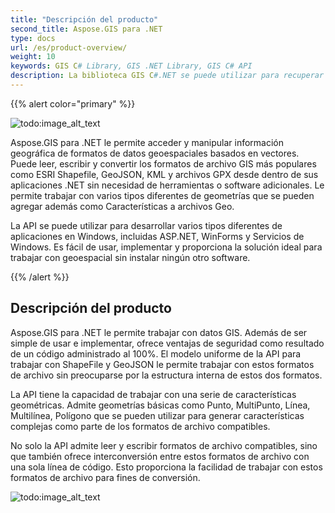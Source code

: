 ```yaml
---
title: "Descripción del producto"
second_title: Aspose.GIS para .NET
type: docs
url: /es/product-overview/
weight: 10
keywords: GIS C# Library, GIS .NET Library, GIS C# API
description: La biblioteca GIS C#.NET se puede utilizar para recuperar y editar datos geográficos en formatos de datos geoespaciales basados en vectores. Los formatos de archivo GIS más importantes, como ESRI Shapefile, GeoJSON, KML y archivos GPX, pueden leerse, escribirse y convertirse dentro de sus aplicaciones .NET sin necesidad de herramientas o software adicionales. Las geometrías básicas como Punto, MultiPunto, Línea, Multilínea y Polígono son compatibles con la API y se pueden utilizar para construir características complejas en formatos de archivo compatibles.
---
```


{{% alert color="primary" %}} 

![todo:image_alt_text](product-overview_1)

Aspose.GIS para .NET le permite acceder y manipular información geográfica de formatos de datos geoespaciales basados en vectores. Puede leer, escribir y convertir los formatos de archivo GIS más populares como ESRI Shapefile, GeoJSON, KML y archivos GPX desde dentro de sus aplicaciones .NET sin necesidad de herramientas o software adicionales. Le permite trabajar con varios tipos diferentes de geometrías que se pueden agregar además como Características a archivos Geo. 

La API se puede utilizar para desarrollar varios tipos diferentes de aplicaciones en Windows, incluidas ASP.NET, WinForms y Servicios de Windows. Es fácil de usar, implementar y proporciona la solución ideal para trabajar con geoespacial sin instalar ningún otro software.

{{% /alert %}} 
## **Descripción del producto**
Aspose.GIS para .NET le permite trabajar con datos GIS. Además de ser simple de usar e implementar, ofrece ventajas de seguridad como resultado de un código administrado al 100%. El modelo uniforme de la API para trabajar con ShapeFile y GeoJSON le permite trabajar con estos formatos de archivo sin preocuparse por la estructura interna de estos dos formatos.

La API tiene la capacidad de trabajar con una serie de características geométricas. Admite geometrías básicas como Punto, MultiPunto, Línea, Multilínea, Polígono que se pueden utilizar para generar características complejas como parte de los formatos de archivo compatibles.

No solo la API admite leer y escribir formatos de archivo compatibles, sino que también ofrece interconversión entre estos formatos de archivo con una sola línea de código. Esto proporciona la facilidad de trabajar con estos formatos de archivo para fines de conversión.

![todo:image_alt_text](product-overview_2.png)
